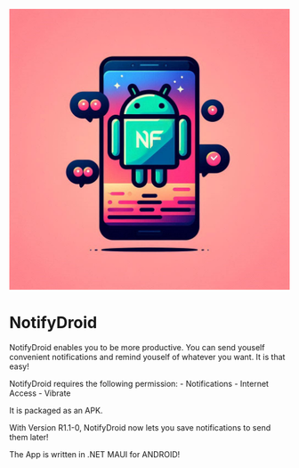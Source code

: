 ![alt text](https://github.com/realdcre/NotifyDroid/blob/main/notifyd/Resources/Images/nofydroid.jpg)



# NotifyDroid

NotifyDroid enables you to be more productive. You can send youself convenient notifications and remind youself of whatever you want. It is that easy!

NotifyDroid requires the following permission:
     - Notifications
     - Internet Access
     - Vibrate

It is packaged as an APK.

With Version R1.1-0, NotifyDroid now lets you save notifications to send them later!

The App is written in .NET MAUI for ANDROID!
